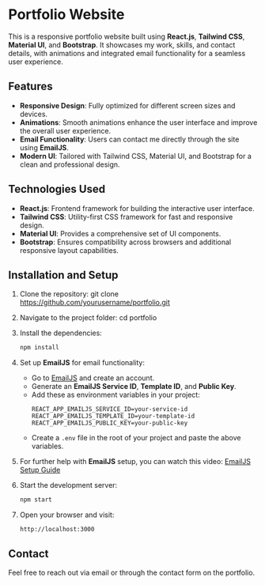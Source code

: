 # Portfolio Website

This is a responsive portfolio website built using **React.js**, **Tailwind CSS**, **Material UI**, and **Bootstrap**. It showcases my work, skills, and contact details, with animations and integrated email functionality for a seamless user experience.

## Features

- **Responsive Design**: Fully optimized for different screen sizes and devices.
- **Animations**: Smooth animations enhance the user interface and improve the overall user experience.
- **Email Functionality**: Users can contact me directly through the site using **EmailJS**.
- **Modern UI**: Tailored with Tailwind CSS, Material UI, and Bootstrap for a clean and professional design.

## Technologies Used

- **React.js**: Frontend framework for building the interactive user interface.
- **Tailwind CSS**: Utility-first CSS framework for fast and responsive design.
- **Material UI**: Provides a comprehensive set of UI components.
- **Bootstrap**: Ensures compatibility across browsers and additional responsive layout capabilities.

## Installation and Setup

1. Clone the repository:  git clone https://github.com/yourusername/portfolio.git
   

2. Navigate to the project folder:  cd portfolio
   

3. Install the dependencies:
   ```bash
   npm install
   ```

4. Set up **EmailJS** for email functionality:
   - Go to [EmailJS](https://www.emailjs.com/) and create an account.
   - Generate an **EmailJS Service ID**, **Template ID**, and **Public Key**.
   - Add these as environment variables in your project:
     ```
     REACT_APP_EMAILJS_SERVICE_ID=your-service-id
     REACT_APP_EMAILJS_TEMPLATE_ID=your-template-id
     REACT_APP_EMAILJS_PUBLIC_KEY=your-public-key
     ```
   - Create a `.env` file in the root of your project and paste the above variables.

5. For further help with **EmailJS** setup, you can watch this video: [EmailJS Setup Guide](https://youtu.be/wWiTouBHibs?si=TkENN8BdpGdX30jb)

6. Start the development server:
   ```bash
   npm start
   ```

7. Open your browser and visit:
   ```
   http://localhost:3000
   ```

## Contact

Feel free to reach out via email or through the contact form on the portfolio.

